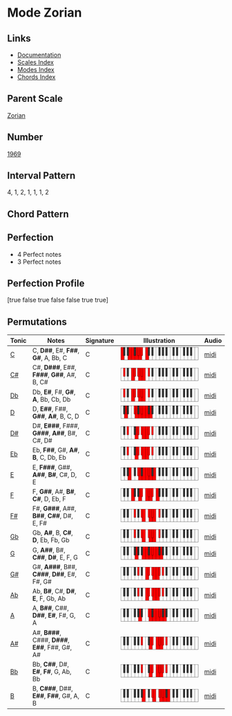 # Mode Zorian

## Links

- [Documentation](README.md)
- [Scales Index](Scales.md)
- [Modes Index](Modes.md)
- [Chords Index](Chords.md)

## Parent Scale

[Zorian](ScaleZorian.md)

## Number

[1969](https://ianring.com/musictheory/scales/1969)

## Interval Pattern

4, 1, 2, 1, 1, 1, 2

## Chord Pattern



## Perfection

- 4 Perfect notes
- 3 Perfect notes

## Perfection Profile

[true false true false false true true]

## Permutations

| Tonic | Notes | Signature | Illustration | Audio |
|-------|-------|-----------|--------------|-------|
| [C](ModeCNaturalZorian.md) | C, **D##**, E#, **F##**, **G#**, A, Bb, C | C | ![CNaturalZorian](ModeCNaturalZorian.png) | [midi](https://github.com/edipermadi/music/blob/main/docs/ModeCNaturalZorian.mid?raw=true) |
| [C#](ModeCSharpZorian.md) | C#, **D###**, E##, **F###**, **G##**, A#, B, C# | C | ![CSharpZorian](ModeCSharpZorian.png) | [midi](https://github.com/edipermadi/music/blob/main/docs/ModeCSharpZorian.mid?raw=true) |
| [Db](ModeDFlatZorian.md) | Db, **E#**, F#, **G#**, **A**, Bb, Cb, Db | C | ![DFlatZorian](ModeDFlatZorian.png) | [midi](https://github.com/edipermadi/music/blob/main/docs/ModeDFlatZorian.mid?raw=true) |
| [D](ModeDNaturalZorian.md) | D, **E##**, F##, **G##**, **A#**, B, C, D | C | ![DNaturalZorian](ModeDNaturalZorian.png) | [midi](https://github.com/edipermadi/music/blob/main/docs/ModeDNaturalZorian.mid?raw=true) |
| [D#](ModeDSharpZorian.md) | D#, **E###**, F###, **G###**, **A##**, B#, C#, D# | C | ![DSharpZorian](ModeDSharpZorian.png) | [midi](https://github.com/edipermadi/music/blob/main/docs/ModeDSharpZorian.mid?raw=true) |
| [Eb](ModeEFlatZorian.md) | Eb, **F##**, G#, **A#**, **B**, C, Db, Eb | C | ![EFlatZorian](ModeEFlatZorian.png) | [midi](https://github.com/edipermadi/music/blob/main/docs/ModeEFlatZorian.mid?raw=true) |
| [E](ModeENaturalZorian.md) | E, **F###**, G##, **A##**, **B#**, C#, D, E | C | ![ENaturalZorian](ModeENaturalZorian.png) | [midi](https://github.com/edipermadi/music/blob/main/docs/ModeENaturalZorian.mid?raw=true) |
| [F](ModeFNaturalZorian.md) | F, **G##**, A#, **B#**, **C#**, D, Eb, F | C | ![FNaturalZorian](ModeFNaturalZorian.png) | [midi](https://github.com/edipermadi/music/blob/main/docs/ModeFNaturalZorian.mid?raw=true) |
| [F#](ModeFSharpZorian.md) | F#, **G###**, A##, **B##**, **C##**, D#, E, F# | C | ![FSharpZorian](ModeFSharpZorian.png) | [midi](https://github.com/edipermadi/music/blob/main/docs/ModeFSharpZorian.mid?raw=true) |
| [Gb](ModeGFlatZorian.md) | Gb, **A#**, B, **C#**, **D**, Eb, Fb, Gb | C | ![GFlatZorian](ModeGFlatZorian.png) | [midi](https://github.com/edipermadi/music/blob/main/docs/ModeGFlatZorian.mid?raw=true) |
| [G](ModeGNaturalZorian.md) | G, **A##**, B#, **C##**, **D#**, E, F, G | C | ![GNaturalZorian](ModeGNaturalZorian.png) | [midi](https://github.com/edipermadi/music/blob/main/docs/ModeGNaturalZorian.mid?raw=true) |
| [G#](ModeGSharpZorian.md) | G#, **A###**, B##, **C###**, **D##**, E#, F#, G# | C | ![GSharpZorian](ModeGSharpZorian.png) | [midi](https://github.com/edipermadi/music/blob/main/docs/ModeGSharpZorian.mid?raw=true) |
| [Ab](ModeAFlatZorian.md) | Ab, **B#**, C#, **D#**, **E**, F, Gb, Ab | C | ![AFlatZorian](ModeAFlatZorian.png) | [midi](https://github.com/edipermadi/music/blob/main/docs/ModeAFlatZorian.mid?raw=true) |
| [A](ModeANaturalZorian.md) | A, **B##**, C##, **D##**, **E#**, F#, G, A | C | ![ANaturalZorian](ModeANaturalZorian.png) | [midi](https://github.com/edipermadi/music/blob/main/docs/ModeANaturalZorian.mid?raw=true) |
| [A#](ModeASharpZorian.md) | A#, **B###**, C###, **D###**, **E##**, F##, G#, A# | C | ![ASharpZorian](ModeASharpZorian.png) | [midi](https://github.com/edipermadi/music/blob/main/docs/ModeASharpZorian.mid?raw=true) |
| [Bb](ModeBFlatZorian.md) | Bb, **C##**, D#, **E#**, **F#**, G, Ab, Bb | C | ![BFlatZorian](ModeBFlatZorian.png) | [midi](https://github.com/edipermadi/music/blob/main/docs/ModeBFlatZorian.mid?raw=true) |
| [B](ModeBNaturalZorian.md) | B, **C###**, D##, **E##**, **F##**, G#, A, B | C | ![BNaturalZorian](ModeBNaturalZorian.png) | [midi](https://github.com/edipermadi/music/blob/main/docs/ModeBNaturalZorian.mid?raw=true) |
